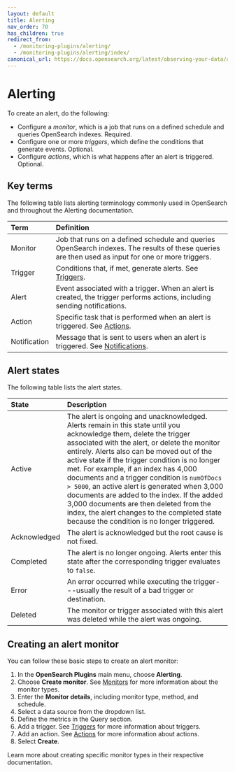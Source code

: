 ```yaml
---
layout: default
title: Alerting
nav_order: 70
has_children: true
redirect_from:
  - /monitoring-plugins/alerting/
  - /monitoring-plugins/alerting/index/
canonical_url: https://docs.opensearch.org/latest/observing-your-data/alerting/index/
---
```


# Alerting

To create an alert, do the following: 

- Configure a _monitor_, which is a job that runs on a defined schedule and queries OpenSearch indexes. Required.
- Configure one or more _triggers_, which define the conditions that generate events. Optional.
- Configure _actions_, which is what happens after an alert is triggered. Optional.

## Key terms

The following table lists alerting terminology commonly used in OpenSearch and throughout the Alerting documentation.

Term | Definition
:--- | :---
Monitor | Job that runs on a defined schedule and queries OpenSearch indexes. The results of these queries are then used as input for one or more triggers.
Trigger | Conditions that, if met, generate alerts. See [Triggers]({{site.url}}{{site.baseurl}}/observing-your-data/alerting/triggers/).
Alert | Event associated with a trigger. When an alert is created, the trigger performs actions, including sending notifications.
Action | Specific task that is performed when an alert is triggered. See [Actions]({{site.url}}{{site.baseurl}}/observing-your-data/alerting/actions/).
Notification | Message that is sent to users when an alert is triggered. See [Notifications]({{site.url}}{{site.baseurl}}/notifications-plugin/index/).

## Alert states

The following table lists the alert states. 

State | Description
:--- | :---
Active | The alert is ongoing and unacknowledged. Alerts remain in this state until you acknowledge them, delete the trigger associated with the alert, or delete the monitor entirely. Alerts also can be moved out of the active state if the trigger condition is no longer met. For example, if an index has 4,000 documents and a trigger condition is `numOfDocs > 5000`, an active alert is generated when 3,000 documents are added to the index. If the added 3,000 documents are then deleted from the index, the alert changes to the completed state because the condition is no longer triggered.
Acknowledged | The alert is acknowledged but the root cause is not fixed.
Completed | The alert is no longer ongoing. Alerts enter this state after the corresponding trigger evaluates to `false`.
Error | An error occurred while executing the trigger---usually the result of a bad trigger or destination.
Deleted | The monitor or trigger associated with this alert was deleted while the alert was ongoing.

## Creating an alert monitor

You can follow these basic steps to create an alert monitor:

1. In the **OpenSearch Plugins** main menu, choose **Alerting**.
1. Choose **Create monitor**. See [Monitors]({{site.url}}{{site.baseurl}}/observing-your-data/alerting/monitors/) for more information about the monitor types.
1. Enter the **Monitor details**, including monitor type, method, and schedule.  
1. Select a data source from the dropdown list.
1. Define the metrics in the Query section.
1. Add a trigger. See [Triggers]({{site.url}}{{site.baseurl}}/observing-your-data/alerting/triggers/) for more information about triggers.
1. Add an action. See [Actions]({{site.url}}{{site.baseurl}}/observing-your-data/alerting/actions/) for more information about actions. 
1. Select **Create**.

Learn more about creating specific monitor types in their respective documentation.
